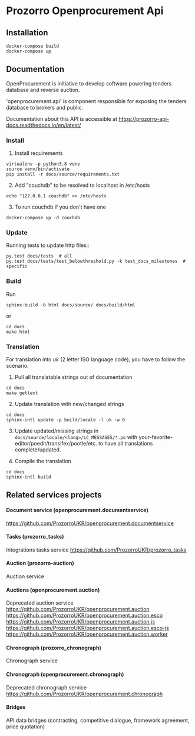 # Prozorro Openprocurement Api

## Installation

```
docker-compose build
docker-compose up
```

## Documentation

OpenProcurement is initiative to develop software 
powering tenders database and reverse auction.

'openprocurement.api' is component responsible for 
exposing the tenders database to brokers and public.

Documentation about this API is accessible at
https://prozorro-api-docs.readthedocs.io/en/latest/

### Install

1. Install requirements

```
virtualenv -p python3.8 venv
source venv/bin/activate
pip install -r docs/source/requirements.txt
```

2. Add "couchdb" to be resolved to localhost in /etc/hosts

```
echo "127.0.0.1 couchdb" >> /etc/hosts
```

3. To run couchdb if you don't have one

```
docker-compose up -d couchdb
```

### Update

Running tests to update http files::

```
py.test docs/tests  # all
py.test docs/tests/test_belowthreshold.py -k test_docs_milestones  # specific
```

### Build

Run

```
sphinx-build -b html docs/source/ docs/build/html
```

or

```
cd docs
make html
```

### Translation

For translation into *uk* (2 letter ISO language code), you have to follow the scenario:

1. Pull all translatable strings out of documentation

```
cd docs
make gettext
```

2. Update translation with new/changed strings

```
cd docs
sphinx-intl update -p build/locale -l uk -w 0
```

3. Update updated/missing strings in `docs/source/locale/<lang>/LC_MESSAGES/*.po` with your-favorite-editor/poedit/transifex/pootle/etc. to have all translations complete/updated.

4. Compile the translation

```
cd docs
sphinx-intl build
```


## Related services projects

#### Document service (openprocurement.documentservice)
https://github.com/ProzorroUKR/openprocurement.documentservice

#### Tasks (prozorro_tasks)
Integrations tasks service
https://github.com/ProzorroUKR/prozorro_tasks

#### Auction (prozorro-auction)
Auction service

#### Auctions (openprocurement.auction)
Deprecated auction service
https://github.com/ProzorroUKR/openprocurement.auction
https://github.com/ProzorroUKR/openprocurement.auction.esco
https://github.com/ProzorroUKR/openprocurement.auction.js
https://github.com/ProzorroUKR/openprocurement.auction.esco-js
https://github.com/ProzorroUKR/openprocurement.auction.worker

#### Chronograph (prozorro_chronograph)
Chronograph service

#### Chronograph (openprocurement.chronograph)
Deprecated chronograph service
https://github.com/ProzorroUKR/openprocurement.chronograph

#### Bridges
API data bridges (contracting, competitive dialogue, framework agreement, price quotation)
